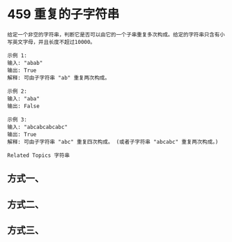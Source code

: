 # 459 重复的子字符串

```text
给定一个非空的字符串，判断它是否可以由它的一个子串重复多次构成。给定的字符串只含有小写英文字母，并且长度不超过10000。 

示例 1: 
输入: "abab"
输出: True
解释: 可由子字符串 "ab" 重复两次构成。

示例 2: 
输入: "aba"
输出: False

示例 3: 
输入: "abcabcabcabc"
输出: True
解释: 可由子字符串 "abc" 重复四次构成。 (或者子字符串 "abcabc" 重复两次构成。)

Related Topics 字符串
```

## 方式一、

## 方式二、

## 方式三、

